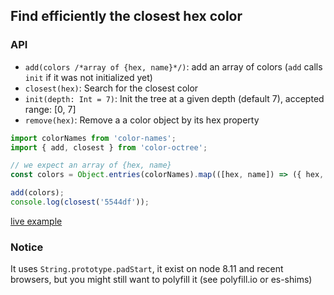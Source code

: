 ## Find efficiently the closest hex color

### API

- `add(colors /*array of {hex, name}*/)`: add an array of colors (`add` calls `init` if it was not initialized yet)
- `closest(hex)`: Search for the closest color
- `init(depth: Int = 7)`: Init the tree at a given depth (default 7), accepted range: [0, 7]
- `remove(hex)`: Remove a a color object by its hex property

```js
import colorNames from 'color-names';
import { add, closest } from 'color-octree';

// we expect an array of {hex, name}
const colors = Object.entries(colorNames).map(([hex, name]) => ({ hex, name }));

add(colors);
console.log(closest('5544df'));
```

[live example](https://repl.it/@caub/closest-color)


### Notice

It uses `String.prototype.padStart`, it exist on node 8.11 and recent browsers, but you might still want to polyfill it (see polyfill.io or es-shims)
